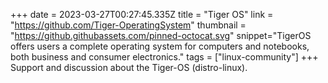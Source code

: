 +++
date = 2023-03-27T00:27:45.335Z
title = "Tiger OS"
link = "https://github.com/Tiger-OperatingSystem"
thumbnail = "https://github.githubassets.com/pinned-octocat.svg"
snippet="TigerOS offers users a complete operating system for computers and notebooks, both business and consumer electronics."
tags = ["linux-community"]
+++
Support and discussion about the Tiger-OS (distro-linux).
